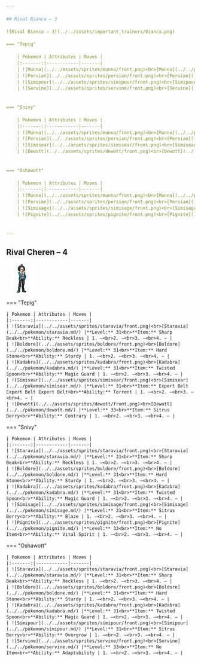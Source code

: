 ```yaml
---

## Rival Bianca – 3

![Rival Bianca – 3](../../assets/important_trainers/bianca.png)

=== "Tepig"

    | Pokemon | Attributes | Moves |
    |:-------:|------------|-------|
    | ![Munna](../../assets/sprites/munna/front.png)<br>[Munna](../../pokemon/munna.md/) |**Level:** 29<br>**Item:** -<br>**Ability:** Analytic | 1. —<br>2. —<br>3. —<br>4. — |
    | ![Persian](../../assets/sprites/persian/front.png)<br>[Persian](../../pokemon/persian.md/) |**Level:** 31<br>**Item:** -<br>**Ability:** Technician | 1. —<br>2. —<br>3. —<br>4. — |
    | ![Simipour](../../assets/sprites/simipour/front.png)<br>[Simipour](../../pokemon/simipour.md/) |**Level:** 29<br>**Item:** -<br>**Ability:** Unburden | 1. —<br>2. —<br>3. —<br>4. — |
    | ![Servine](../../assets/sprites/servine/front.png)<br>[Servine](../../pokemon/servine.md/) |**Level:** 31<br>**Item:** Sitrus Berry<br>**Ability:** Contrary | 1. —<br>2. —<br>3. —<br>4. — |
    

=== "Snivy"

    | Pokemon | Attributes | Moves |
    |:-------:|------------|-------|
    | ![Munna](../../assets/sprites/munna/front.png)<br>[Munna](../../pokemon/munna.md/) |**Level:** 29<br>**Item:** -<br>**Ability:** Analytic | 1. —<br>2. —<br>3. —<br>4. — |
    | ![Persian](../../assets/sprites/persian/front.png)<br>[Persian](../../pokemon/persian.md/) |**Level:** 31<br>**Item:** -<br>**Ability:** Technician | 1. —<br>2. —<br>3. —<br>4. — |
    | ![Simisear](../../assets/sprites/simisear/front.png)<br>[Simisear](../../pokemon/simisear.md/) |**Level:** 29<br>**Item:** -<br>**Ability:** Technician | 1. —<br>2. —<br>3. —<br>4. — |
    | ![Dewott](../../assets/sprites/dewott/front.png)<br>[Dewott](../../pokemon/dewott.md/) |**Level:** 31<br>**Item:** Sitrus Berry<br>**Ability:** Vital Spirit | 1. —<br>2. —<br>3. —<br>4. — |
    

=== "Oshawott"

    | Pokemon | Attributes | Moves |
    |:-------:|------------|-------|
    | ![Munna](../../assets/sprites/munna/front.png)<br>[Munna](../../pokemon/munna.md/) |**Level:** 29<br>**Item:** -<br>**Ability:** Analytic | 1. —<br>2. —<br>3. —<br>4. — |
    | ![Persian](../../assets/sprites/persian/front.png)<br>[Persian](../../pokemon/persian.md/) |**Level:** 31<br>**Item:** -<br>**Ability:** Technician | 1. —<br>2. —<br>3. —<br>4. — |
    | ![Simisage](../../assets/sprites/simisage/front.png)<br>[Simisage](../../pokemon/simisage.md/) |**Level:** 29<br>**Item:** -<br>**Ability:** Technician | 1. —<br>2. —<br>3. —<br>4. — |
    | ![Pignite](../../assets/sprites/pignite/front.png)<br>[Pignite](../../pokemon/pignite.md/) |**Level:** 31<br>**Item:** Sitrus Berry<br>**Ability:** Adaptability | 1. —<br>2. —<br>3. —<br>4. — |
    

---
```


## Rival Cheren – 4

![Rival Cheren – 4](../../assets/important_trainers/cheren.png)

=== "Tepig"

    | Pokemon | Attributes | Moves |
    |:-------:|------------|-------|
    | ![Staravia](../../assets/sprites/staravia/front.png)<br>[Staravia](../../pokemon/staravia.md/) |**Level:** 31<br>**Item:** Sharp Beak<br>**Ability:** Reckless | 1. —<br>2. —<br>3. —<br>4. — |
    | ![Boldore](../../assets/sprites/boldore/front.png)<br>[Boldore](../../pokemon/boldore.md/) |**Level:** 31<br>**Item:** Hard Stone<br>**Ability:** Sturdy | 1. —<br>2. —<br>3. —<br>4. — |
    | ![Kadabra](../../assets/sprites/kadabra/front.png)<br>[Kadabra](../../pokemon/kadabra.md/) |**Level:** 31<br>**Item:** Twisted Spoon<br>**Ability:** Magic Guard | 1. —<br>2. —<br>3. —<br>4. — |
    | ![Simisear](../../assets/sprites/simisear/front.png)<br>[Simisear](../../pokemon/simisear.md/) |**Level:** 31<br>**Item:** Expert Belt Expert Belt Expert Belt<br>**Ability:** Torrent | 1. —<br>2. —<br>3. —<br>4. — |
    | ![Dewott](../../assets/sprites/dewott/front.png)<br>[Dewott](../../pokemon/dewott.md/) |**Level:** 33<br>**Item:** Sitrus Berry<br>**Ability:** Contrary | 1. —<br>2. —<br>3. —<br>4. — |
    

=== "Snivy"

    | Pokemon | Attributes | Moves |
    |:-------:|------------|-------|
    | ![Staravia](../../assets/sprites/staravia/front.png)<br>[Staravia](../../pokemon/staravia.md/) |**Level:** 31<br>**Item:** Sharp Beak<br>**Ability:** Reckless | 1. —<br>2. —<br>3. —<br>4. — |
    | ![Boldore](../../assets/sprites/boldore/front.png)<br>[Boldore](../../pokemon/boldore.md/) |**Level:** 31<br>**Item:** Hard Stone<br>**Ability:** Sturdy | 1. —<br>2. —<br>3. —<br>4. — |
    | ![Kadabra](../../assets/sprites/kadabra/front.png)<br>[Kadabra](../../pokemon/kadabra.md/) |**Level:** 31<br>**Item:** Twisted Spoon<br>**Ability:** Magic Guard | 1. —<br>2. —<br>3. —<br>4. — |
    | ![Simisage](../../assets/sprites/simisage/front.png)<br>[Simisage](../../pokemon/simisage.md/) |**Level:** 31<br>**Item:** Sitrus Berry<br>**Ability:** Blaze | 1. —<br>2. —<br>3. —<br>4. — |
    | ![Pignite](../../assets/sprites/pignite/front.png)<br>[Pignite](../../pokemon/pignite.md/) |**Level:** 33<br>**Item:** No Item<br>**Ability:** Vital Spirit | 1. —<br>2. —<br>3. —<br>4. — |
    

=== "Oshawott"

    | Pokemon | Attributes | Moves |
    |:-------:|------------|-------|
    | ![Staravia](../../assets/sprites/staravia/front.png)<br>[Staravia](../../pokemon/staravia.md/) |**Level:** 31<br>**Item:** Sharp Beak<br>**Ability:** Reckless | 1. —<br>2. —<br>3. —<br>4. — |
    | ![Boldore](../../assets/sprites/boldore/front.png)<br>[Boldore](../../pokemon/boldore.md/) |**Level:** 31<br>**Item:** Hard Stone<br>**Ability:** Sturdy | 1. —<br>2. —<br>3. —<br>4. — |
    | ![Kadabra](../../assets/sprites/kadabra/front.png)<br>[Kadabra](../../pokemon/kadabra.md/) |**Level:** 31<br>**Item:** Twisted Spoon<br>**Ability:** Magic Guard | 1. —<br>2. —<br>3. —<br>4. — |
    | ![Simipour](../../assets/sprites/simipour/front.png)<br>[Simipour](../../pokemon/simipour.md/) |**Level:** 31<br>**Item:** Sitrus Berry<br>**Ability:** Overgrow | 1. —<br>2. —<br>3. —<br>4. — |
    | ![Servine](../../assets/sprites/servine/front.png)<br>[Servine](../../pokemon/servine.md/) |**Level:** 33<br>**Item:** No Item<br>**Ability:** Adaptability | 1. —<br>2. —<br>3. —<br>4. — |
    

